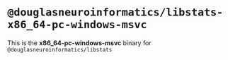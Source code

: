 # `@douglasneuroinformatics/libstats-x86_64-pc-windows-msvc`

This is the **x86_64-pc-windows-msvc** binary for `@douglasneuroinformatics/libstats`
